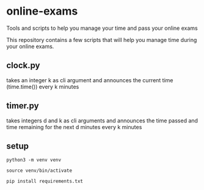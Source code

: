 # online-exams
Tools and scripts to help you manage your time and pass your online exams

This repository contains a few scripts that will help you manage time during your online exams.

## clock.py

takes an integer k as cli argument and announces the current time (time.time()) every k minutes

## timer.py

takes integers d and k as cli arguments and announces the time passed and time remaining for the next d minutes every k minutes

## setup

```
python3 -m venv venv

source venv/bin/activate

pip install requirements.txt

```
